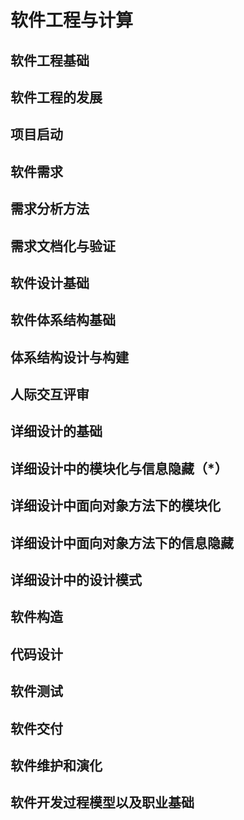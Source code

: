 # 软件工程与计算

## 软件工程基础

## 软件工程的发展

## 

## 项目启动

## 软件需求

## 需求分析方法

## 需求文档化与验证

## 软件设计基础

## 软件体系结构基础

## 体系结构设计与构建

## 人际交互评审

## 详细设计的基础

## 详细设计中的模块化与信息隐藏（*）

## 详细设计中面向对象方法下的模块化

## 详细设计中面向对象方法下的信息隐藏

## 详细设计中的设计模式

## 软件构造

## 代码设计

## 软件测试

## 软件交付

## 软件维护和演化

## 软件开发过程模型以及职业基础

